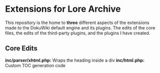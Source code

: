 # Extensions for Lore Archive
This repository is the home to **three** different aspects of the extensions made to the DokuWiki default engine and its plugins. The edits of the core files, the edits of the third-party plugins, and the plugins I have created.

## Core Edits
**inc/parser/xhtml.php:** Wraps the heading inside a div
**inc/html.php:** Custom TOC generation code

